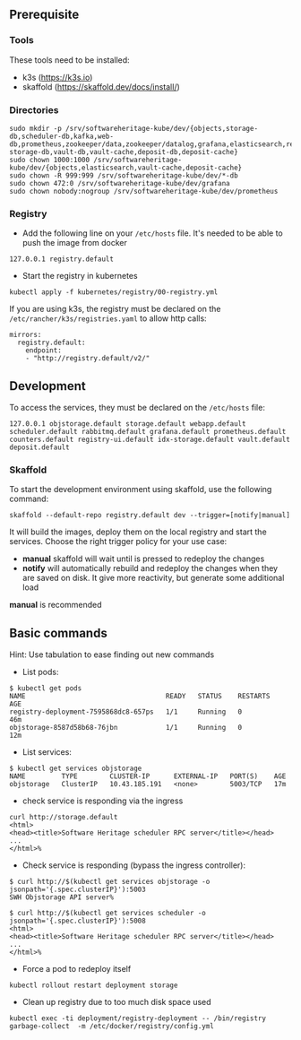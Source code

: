 ## Prerequisite

### Tools

These tools need to be installed:
- k3s (https://k3s.io)
- skaffold (https://skaffold.dev/docs/install/)

### Directories

```
sudo mkdir -p /srv/softwareheritage-kube/dev/{objects,storage-db,scheduler-db,kafka,web-db,prometheus,zookeeper/data,zookeeper/datalog,grafana,elasticsearch,redis,registry,idx-storage-db,vault-db,vault-cache,deposit-db,deposit-cache}
sudo chown 1000:1000 /srv/softwareheritage-kube/dev/{objects,elasticsearch,vault-cache,deposit-cache}
sudo chown -R 999:999 /srv/softwareheritage-kube/dev/*-db
sudo chown 472:0 /srv/softwareheritage-kube/dev/grafana
sudo chown nobody:nogroup /srv/softwareheritage-kube/dev/prometheus
```

### Registry

- Add the following line on your `/etc/hosts` file. It's needed to be able to push the image from docker
```
127.0.0.1 registry.default
```
- Start the registry in kubernetes
```
kubectl apply -f kubernetes/registry/00-registry.yml
```

If you are using k3s, the registry must be declared on the
`/etc/rancher/k3s/registries.yaml` to allow http calls:

```
mirrors:
  registry.default:
    endpoint:
    - "http://registry.default/v2/"
```

## Development

To access the services, they must be declared on the `/etc/hosts` file:
```
127.0.0.1 objstorage.default storage.default webapp.default scheduler.default rabbitmq.default grafana.default prometheus.default counters.default registry-ui.default idx-storage.default vault.default deposit.default
```

### Skaffold

To start the development environment using skaffold, use the following command:

```
skaffold --default-repo registry.default dev --trigger=[notify|manual]
```

It will build the images, deploy them on the local registry and start the services.
Choose the right trigger policy for your use case:
- **manual** skaffold will wait until <enter> is pressed to redeploy the changes
- **notify** will automatically rebuild and redeploy the changes when they are saved on disk. It give more reactivity, but generate some additional load

**manual** is recommended

## Basic commands

Hint: Use tabulation to ease finding out new commands

- List pods:
```
$ kubectl get pods
NAME                                   READY   STATUS    RESTARTS   AGE
registry-deployment-7595868dc8-657ps   1/1     Running   0          46m
objstorage-8587d58b68-76jbn            1/1     Running   0          12m
```

- List services:

```
$ kubectl get services objstorage
NAME         TYPE        CLUSTER-IP      EXTERNAL-IP   PORT(S)    AGE
objstorage   ClusterIP   10.43.185.191   <none>        5003/TCP   17m
```

- check service is responding via the ingress

```
curl http://storage.default
<html>
<head><title>Software Heritage scheduler RPC server</title></head>
...
</html>%
```

- Check service is responding (bypass the ingress controller):

```
$ curl http://$(kubectl get services objstorage -o jsonpath='{.spec.clusterIP}'):5003
SWH Objstorage API server%

$ curl http://$(kubectl get services scheduler -o jsonpath='{.spec.clusterIP}'):5008
<html>
<head><title>Software Heritage scheduler RPC server</title></head>
...
</html>%
```

- Force a pod to redeploy itself

```
kubectl rollout restart deployment storage
```

- Clean up registry due to too much disk space used

```
kubectl exec -ti deployment/registry-deployment -- /bin/registry garbage-collect  -m /etc/docker/registry/config.yml
```
